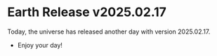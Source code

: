 # Earth Release v2025.02.17
Today, the universe has released another day with version 2025.02.17.
- Enjoy your day!
